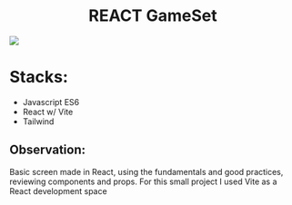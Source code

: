 <h1 align="center"> REACT GameSet </h1>
<img  src="https://github.com/gugrando/REACT-GameSet/blob/main/Assets/Gif.gif"/>
<h1 align="start"> Stacks: </h1>
<ul align="start"> 
  <li>Javascript ES6</li>
  <li>React w/ Vite</li>
  <li>Tailwind</li>
</ul>
<h2>
    Observation:
</h2>
<p>
    Basic screen made in React, using the fundamentals and good practices, reviewing components and props. For this small project I used Vite as a React development space
</p>
